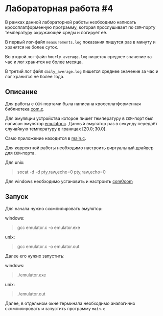 # Лабораторная работа #4
В рамках данной лабораторной работы необходимо написать кроссплатформенную программу, которая прослушивает по `COM`-порту температуру окружающей среды и логирует её.

В первый лог-файл `measurements.log` показания пишутся раз в минуту и хранятся не более суток.

Во второй лог-файл `hourly_average.log` пишется среднее значение за час и лог хранится не более месяца.

В третий лог файл `daily_average.log` пишется среднее значение за час и лог хранится не более года.

## Описание
Для работы с `COM`-портами была написана кроссплатформенная библиотека [com.c](com.c).

Для эмуляции устройства которое пишет температуру в `COM`-порт был написан эмулятор [emulator.c](emulator.c).
Данный эмулятор раз в секунду передаёт случайную температуру в границах $[20.0;30.0]$.

Само приложение находится в [main.c](main.c).

Для корректной работы необходимо настроить виртуальный драйвер для `COM`-порта.

Для unix:
>  socat -d -d pty,raw,echo=0 pty,raw,echo=0

Для windows необходимо установить и настроить [com0com](https://com0com.sourceforge.net/)

## Запуск

Для начала нужно скомпилировать эмулятор:

windows:
> gcc emulator.c -o emulator.exe

unix:
> gcc emulator.c -o emulator.out

Далее его нужно запустить:

windows:
> ./emulator.exe

unix:
> ./emulator.out

Далее, в отдельном окне терминала необходимо аналогично скомпилировать и запустить программу `main.c`
